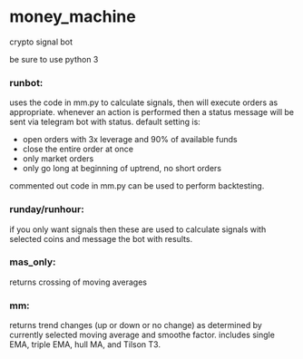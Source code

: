 # money_machine
crypto signal bot

be sure to use python 3

### runbot:
uses the code in mm.py to calculate signals, then will execute orders as appropriate. whenever an action is performed then a status message will be sent via telegram bot with status. 
default setting is:
- open orders with 3x leverage and 90% of available funds 
- close the entire order at once
- only market orders
- only go long at beginning of uptrend, no short orders

commented out code in mm.py can be used to perform backtesting.

### runday/runhour:
if you only want signals then these are used to calculate signals with selected coins and message the bot with results.

### mas_only:
returns crossing of moving averages

### mm:
returns trend changes (up or down or no change) as determined by currently selected moving average and smoothe factor. includes single EMA, triple EMA, hull MA,  and Tilson T3.
